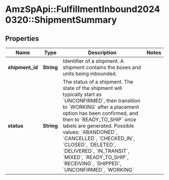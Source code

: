 # AmzSpApi::FulfillmentInbound20240320::ShipmentSummary

## Properties
Name | Type | Description | Notes
------------ | ------------- | ------------- | -------------
**shipment_id** | **String** | Identifier of a shipment. A shipment contains the boxes and units being inbounded. | 
**status** | **String** | The status of a shipment. The state of the shipment will typically start as &#x60;UNCONFIRMED&#x60;, then transition to &#x60;WORKING&#x60; after a placement option has been confirmed, and then to &#x60;READY_TO_SHIP&#x60; once labels are generated.  Possible values: &#x60;ABANDONED&#x60;, &#x60;CANCELLED&#x60;, &#x60;CHECKED_IN&#x60;, &#x60;CLOSED&#x60;, &#x60;DELETED&#x60;, &#x60;DELIVERED&#x60;, &#x60;IN_TRANSIT&#x60;, &#x60;MIXED&#x60;, &#x60;READY_TO_SHIP&#x60;, &#x60;RECEIVING&#x60;, &#x60;SHIPPED&#x60;, &#x60;UNCONFIRMED&#x60;, &#x60;WORKING&#x60; | 

